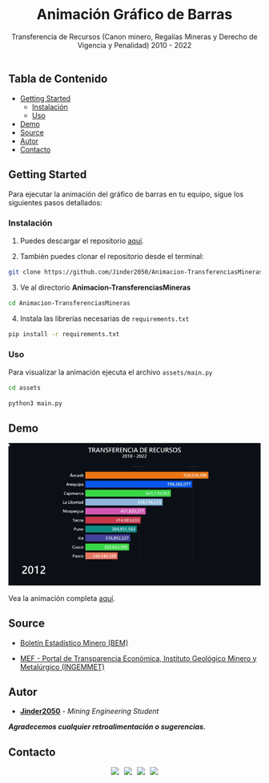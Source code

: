 <br/>
<p align="center">
  <h1 align="center">Animación Gráfico de Barras</h1>

  <p align="center">
    Transferencia de Recursos (Canon minero, Regalías Mineras y Derecho de Vigencia y Penalidad) 2010 - 2022
    <br/>
    <br/>
  </p>
</p>



## Tabla de Contenido

* [Getting Started](#getting-started)
  * [Instalación](#instalación)
  * [Uso](#uso)
* [Demo](#demo)
* [Source](#source)
* [Autor](#autor)
* [Contacto](#contacto)

## Getting Started
Para ejecutar la animación del gráfico de barras en tu equipo, sigue los siguientes pasos detallados:


### Instalación

1. Puedes descargar el repositorio [aquí](https://github.com/Jinder2050/Animacion-TransferenciasMineras/archive/refs/heads/main.zip).

2. También puedes clonar el repositorio desde el terminal:

```sh
git clone https://github.com/Jinder2050/Animacion-TransferenciasMineras.git
```

3. Ve al directorio **Animacion-TransferenciasMineras**
```sh
cd Animacion-TransferenciasMineras
```

4. Instala las librerías necesarias de `requirements.txt`

```sh
pip install -r requirements.txt
```

### Uso

Para visualizar la animación ejecuta el archivo `assets/main.py`
```sh
cd assets
```
```sh
python3 main.py
```

## Demo

<p align="center">

  ![animation](demo/demo1.gif)

</p>

Vea la animación completa [aquí](https://www.linkedin.com/in/yiender-condori-galdos-6a536020b/).

## Source
* [Boletín Estadístico Minero (BEM)](https://www.gob.pe/minem)

* [MEF - Portal de Transparencia Económica, Instituto Geológico Minero y Metalúrgico (INGEMMET)](https://www.mef.gob.pe/es/?option=com_content&language=es-ES&Itemid=100143&lang=es-ES&view=category&id=661)

## 
## Autor

* **[Jinder2050](https://github.com/Jinder2050)** - *Mining Engineering Student* 

***Agradecemos cualquier retroalimentación o sugerencias.***

## Contacto
<div class="estilo" align="center" style="display:block;">
        <a href="https://github.com/Jinder2050" target="_blank" style="padding: 0.2rem;"><img src="https://img.shields.io/badge/GitHub-%2312100E.svg?&style=for-the-badge&logo=Github&logoColor=white"/></a>
        <a href="https://www.facebook.com/JiNnDeRC" target="_blank" style="padding: 0.2rem;"><img src="https://img.shields.io/badge/facebook-%233B5998.svg?&style=for-the-badge&logo=facebook&logoColor=white"/></a>
        <a href="https://www.instagram.com/jinnder07/" target="_blank" style="padding: 0.2rem;"><img src="https://img.shields.io/badge/instagram-%23dc2743.svg?&style=for-the-badge&logo=instagram&logoColor=white"/></a>
        <a href="https://www.linkedin.com/in/yiender-condori-galdos-6a536020b/" target="_blank" style="padding: 0.2rem;"><img src="https://img.shields.io/badge/linkedin-%230077B5.svg?&style=for-the-badge&logo=linkedin&logoColor=white"/></a>
</div>
<br>

